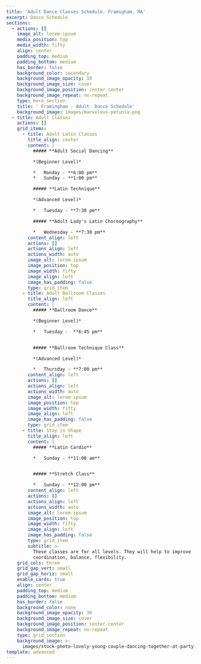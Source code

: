```yaml
---
title: 'Adult Dance Classes Schedule, Framigham, MA'
excerpt: Dance Schedule
sections:
  - actions: []
    image_alt: lorem-ipsum
    media_position: top
    media_width: fifty
    align: center
    padding_top: medium
    padding_bottom: medium
    has_border: false
    background_color: secondary
    background_image_opacity: 10
    background_image_size: cover
    background_image_position: center center
    background_image_repeat: no-repeat
    type: hero_section
    title: ' Framingham - Adult  Dance Schedule'
    background_image: images/marvelous-petunia.png
  - title: Adult Classes
    actions: []
    grid_items:
      - title: Adult Latin Classes
        title_align: center
        content: |
          ##### **Adult Social Dancing**

          *(Beginner Level)*

          *   Monday - **6:00 pm**
          *   Sunday - **1:00 pm**

          ##### **Latin Technique**

          *(Advanced Level)*

          *   Tuesday - **7:30 pm**

          ##### **Adult Lady's Latin Choreography**

          *   Wednesday - **7:30 pm**
        content_align: left
        actions: []
        actions_align: left
        actions_width: auto
        image_alt: lorem-ipsum
        image_position: top
        image_width: fifty
        image_align: left
        image_has_padding: false
        type: grid_item
      - title: Adult Ballroom Classes
        title_align: left
        content: |
          ##### **Ballroom Dance**

          *(Beginner Level)*

          *   Tuesday -  **6:45 pm**


          ##### **Ballroom Technique Class**

          *(Advanced Level)*

          *   Thursday - **7:00 pm**
        content_align: left
        actions: []
        actions_align: left
        actions_width: auto
        image_alt: lorem-ipsum
        image_position: top
        image_width: fifty
        image_align: left
        image_has_padding: false
        type: grid_item
      - title: Stay in Shape
        title_align: left
        content: |
          ##### **Latin Cardio**

          *   Sunday - **11:00 am**


          ##### **Stretch Class**

          *   Sunday - **12:00 pm**
        content_align: left
        actions: []
        actions_align: left
        actions_width: auto
        image_alt: lorem-ipsum
        image_position: top
        image_width: fifty
        image_align: left
        image_has_padding: false
        type: grid_item
        subtitle: >-
          These classes are for all levels. They will help to improve
          coordination, balance, flexibility.
    grid_cols: three
    grid_gap_vert: small
    grid_gap_horiz: small
    enable_cards: true
    align: center
    padding_top: medium
    padding_bottom: medium
    has_border: false
    background_color: none
    background_image_opacity: 30
    background_image_size: cover
    background_image_position: center center
    background_image_repeat: no-repeat
    type: grid_section
    background_image: >-
      images/stock-photo-lovely-young-couple-dancing-together-at-party-1589914765.jpg
template: advanced
---
```

